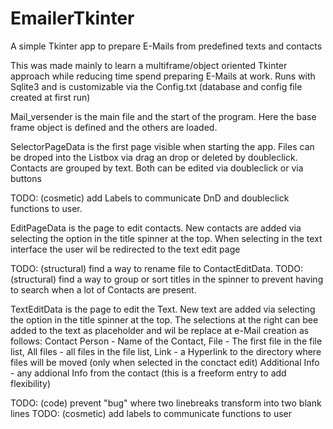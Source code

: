 # EmailerTkinter
A simple Tkinter app to prepare E-Mails from predefined texts and contacts

This was made mainly to learn a multiframe/object oriented Tkinter approach while reducing time spend preparing E-Mails at work.
Runs with Sqlite3 and is customizable via the Config.txt (database and config file created at first run)

Mail_versender is the main file and the start of the program. Here the base frame object is defined and the others are loaded.

SelectorPageData is the first page visible when starting the app. Files can be droped into the Listbox via drag an drop or deleted by doubleclick. 
Contacts are grouped by text.
Both can be edited via doubleclick or via buttons

TODO: (cosmetic) add Labels to communicate DnD and doubleclick functions to user.



EditPageData is the page to edit contacts. 
New contacts are added via selecting the <new contact> option in the title spinner at the top.
When selecting <New text> in the text interface the user wil be redirected to the text edit page

TODO: (structural) find a way to rename file to ContactEditData.
TODO: (structural) find a way to group or sort titles in the spinner to prevent having to search when a lot of Contacts are present.


TextEditData is the page to edit the Text.
New text are added via selecting the <new text> option in the title spinner at the top.
The selections at the right can bee added to the text as placeholder and wil be replace at e-Mail creation as follows:
Contact Person - Name of the Contact,
File - The first file in the file list,
All files - all files in the file list,
Link - a Hyperlink to the directory where files will be moved (only when selected in the conctact edit)
Additional Info - any addional Info from the contact (this is a freeform entry to add flexibility)

TODO: (code) prevent "bug" where two linebreaks transform into two blank lines
TODO: (cosmetic) add labels to communicate functions to user
